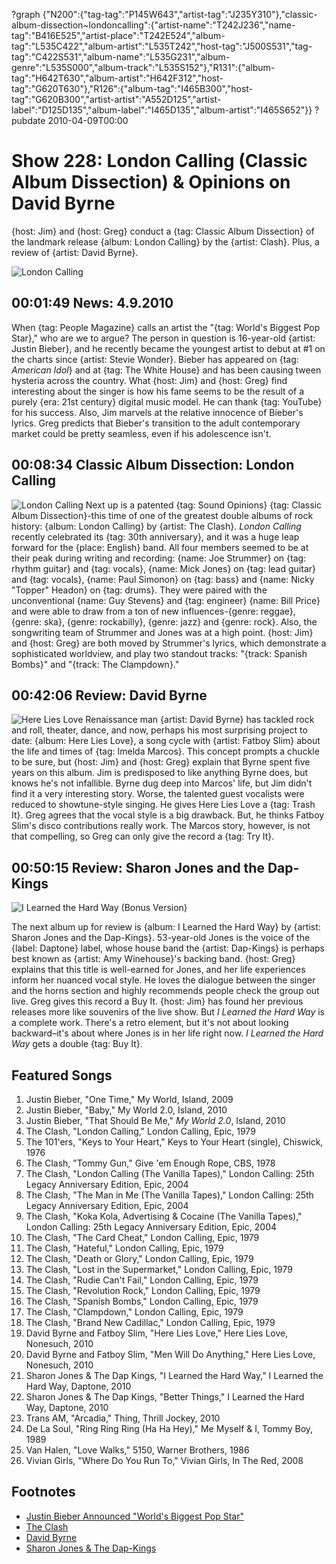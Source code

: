 ?graph {"N200":{"tag-tag":"P145W643","artist-tag":"J235Y310"},"classic-album-dissection~londoncalling":{"artist-name":"T242J236","name-tag":"B416E525","artist-place":"T242E524","album-tag":"L535C422","album-artist":"L535T242","host-tag":"J500S531","tag-tag":"C422S531","album-name":"L535G231","album-genre":"L535S000","album-track":"L535S152"},"R131":{"album-tag":"H642T630","album-artist":"H642F312","host-tag":"G620T630"},"R126":{"album-tag":"I465B300","host-tag":"G620B300","artist-artist":"A552D125","artist-label":"D125D135","album-label":"I465D135","album-artist":"I465S652"}}
?pubdate 2010-04-09T00:00

# Show 228: London Calling (Classic Album Dissection) & Opinions on David Byrne
{host: Jim} and {host: Greg} conduct a {tag: Classic Album Dissection} of the landmark release {album: London Calling} by the {artist: Clash}. Plus, a review of {artist: David Byrne}.

![London Calling](http://static.soundopinions.org/images/2010/londoncalling.jpg)


## 00:01:49 News: 4.9.2010
When {tag: People Magazine} calls an artist the "{tag: World's Biggest Pop Star}," who are we to argue? The person in question is 16-year-old {artist: Justin Bieber}, and he recently became the youngest artist to debut at #1 on the charts since {artist: Stevie Wonder}. Bieber has appeared on {tag: *American Idol*} and at {tag: The White House} and has been causing tween hysteria across the country. What {host: Jim} and {host: Greg} find interesting about the singer is how his fame seems to be the result of a purely {era: 21st century} digital music model. He can thank {tag: YouTube} for his success. Also, Jim marvels at the relative innocence of Bieber's lyrics. Greg predicts that Bieber's transition to the adult contemporary market could be pretty seamless, even if his adolescence isn't.

## 00:08:34 Classic Album Dissection: London Calling
![London Calling](http://is2.mzstatic.com/image/thumb/Music/v4/66/89/b8/6689b882-8e2c-260d-1c46-864d440bade1/source/600x600bb.jpg "522000/684811762")
Next up is a patented {tag: Sound Opinions} {tag: Classic Album Dissection}-this time of one of the greatest double albums of rock history: {album: London Calling} by {artist: The Clash}. *London Calling* recently celebrated its {tag: 30th anniversary}, and it was a huge leap forward for the {place: English} band. All four members seemed to be at their peak during writing and recording: {name: Joe Strummer} on {tag: rhythm guitar} and {tag: vocals}, {name: Mick Jones} on {tag: lead guitar} and {tag: vocals}, {name: Paul Simonon} on {tag: bass} and {name: Nicky "Topper" Headon} on {tag: drums}. They were paired with the unconventional {name: Guy Stevens} and {tag: engineer} {name: Bill Price} and were able to draw from a ton of new influences-{genre: reggae}, {genre: ska}, {genre: rockabilly}, {genre: jazz} and {genre: rock}. Also, the songwriting team of Strummer and Jones was at a high point. {host: Jim} and {host: Greg} are both moved by Strummer's lyrics, which demonstrate a sophisticated worldview, and play two standout tracks: "{track: Spanish Bombs}" and "{track: The Clampdown}."

## 00:42:06 Review: David Byrne
![Here Lies Love](http://is1.mzstatic.com/image/thumb/Music/v4/54/bb/43/54bb43b4-8da7-0016-9d45-4d6d368ad38f/source/600x600bb.jpg "47192943/363521288")
Renaissance man {artist: David Byrne} has tackled rock and roll, theater, dance, and now, perhaps his most surprising project to date: {album: Here Lies Love}, a song cycle with {artist: Fatboy Slim} about the life and times of {tag: Imelda Marcos}. This concept prompts a chuckle to be sure, but {host: Jim} and {host: Greg} explain that Byrne spent five years on this album. Jim is predisposed to like anything Byrne does, but knows he's not infallible. Byrne dug deep into Marcos' life, but Jim didn't find it a very interesting story. Worse, the talented guest vocalists were reduced to showtune-style singing. He gives Here Lies Love a {tag: Trash It}. Greg agrees that the vocal style is a big drawback. But, he thinks Fatboy Slim's disco contributions really work. The Marcos story, however, is not that compelling, so Greg can only give the record a {tag: Try It}.

## 00:50:15 Review: Sharon Jones and the Dap-Kings
![I Learned the Hard Way (Bonus Version)](http://is1.mzstatic.com/image/thumb/Music7/v4/d6/a5/7d/d6a57de1-f110-4904-8c73-e4c51d0dc033/dj.wdivgyba.jpg/600x600bb-85.jpg "45392916/359971345")

The next album up for review is {album: I Learned the Hard Way} by {artist: Sharon Jones and the Dap-Kings}. 53-year-old Jones is the voice of the {label: Daptone} label, whose house band the {artist: Dap-Kings} is perhaps best known as {artist: Amy Winehouse}'s backing band. {host: Greg} explains that this title is well-earned for Jones, and her life experiences inform her nuanced vocal style. He loves the dialogue between the singer and the horns section and highly recommends people check the group out live. Greg gives this record a Buy It. {host: Jim} has found her previous releases more like souvenirs of the live show. But *I Learned the Hard Way* is a complete work. There's a retro element, but it's not about looking backward–it's about where Jones is in her life right now. *I Learned the Hard Way* gets a double {tag: Buy It}.


## Featured Songs
1. Justin Bieber, "One Time," My World, Island, 2009
2. Justin Bieber, "Baby," My World 2.0, Island, 2010
3. Justin Bieber, "That Should Be Me," *My World 2.0*, Island, 2010
4. The Clash, "London Calling," London Calling, Epic, 1979
5. The 101'ers, "Keys to Your Heart," Keys to Your Heart (single), Chiswick, 1976
6. The Clash, "Tommy Gun," Give 'em Enough Rope, CBS, 1978
7. The Clash, "London Calling (The Vanilla Tapes)," London Calling: 25th Legacy Anniversary Edition, Epic, 2004
8. The Clash, "The Man in Me (The Vanilla Tapes)," London Calling: 25th Legacy Anniversary Edition, Epic, 2004
9. The Clash, "Koka Kola, Advertising & Cocaine (The Vanilla Tapes)," London Calling: 25th Legacy Anniversary Edition, Epic, 2004
10. The Clash, "The Card Cheat," London Calling, Epic, 1979
11. The Clash, "Hateful," London Calling, Epic, 1979
12. The Clash, "Death or Glory," London Calling, Epic, 1979
13. The Clash, "Lost in the Supermarket," London Calling, Epic, 1979
14. The Clash, "Rudie Can't Fail," London Calling, Epic, 1979
15. The Clash, "Revolution Rock," London Calling, Epic, 1979
16. The Clash, "Spanish Bombs," London Calling, Epic, 1979
17. The Clash, "Clampdown," London Calling, Epic, 1979
18. The Clash, "Brand New Cadillac," London Calling, Epic, 1979
19. David Byrne and Fatboy Slim, "Here Lies Love," Here Lies Love, Nonesuch, 2010
20. David Byrne and Fatboy Slim, "Men Will Do Anything," Here Lies Love, Nonesuch, 2010
21. Sharon Jones & The Dap Kings, "I Learned the Hard Way," I Learned the Hard Way, Daptone, 2010
22. Sharon Jones & The Dap Kings, "Better Things," I Learned the Hard Way, Daptone, 2010
23. Trans AM, "Arcadia," Thing, Thrill Jockey, 2010
24. De La Soul, "Ring Ring Ring (Ha Ha Hey)," Me Myself & I, Tommy Boy, 1989
5. Van Halen, "Love Walks," 5150, Warner Brothers, 1986
6. Vivian Girls, "Where Do You Run To," Vivian Girls, In The Red, 2008

## Footnotes
- [Justin Bieber Announced "World's Biggest Pop Star"](http://www.examiner.com/article/people-magazine-names-justin-bieber-world-s-biggest-pop-star)
- [The Clash](http://www.theclash.com/gb/home/)
- [David Byrne](http://davidbyrne.com/)
- [Sharon Jones & The Dap-Kings](http://sharonjonesandthedapkings.com/)

